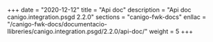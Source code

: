 +++
date        = "2020-12-12"
title       = "Api doc"
description = "Api doc canigo.integration.psgd 2.2.0"
sections    = "canigo-fwk-docs"
enllac		= "/canigo-fwk-docs/documentacio-llibreries/canigo.integration.psgd/2.2.0/api-doc/"
weight		= 5
+++
